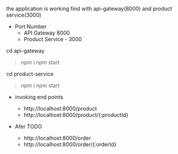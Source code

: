 


the application is working find with api-gateway(8000) and product service(3000) 

- Port Number 
    - API Gateway 8000 
    - Product Service - 3000 


cd api-gateway
> npm i 
> npm start

cd product-service 
> npm i 
> npm start 


- invoking end points 
    - http://localhost:8000/product 
    - http://localhost:8000/product/{:productId}


- Afer TODO 
    - http://localhost:8000/order 
    - http://localhost:8000/order/{:orderId}

